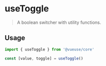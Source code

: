 # useToggle

> A boolean switcher with utility functions.

## Usage

```js
import { useToggle } from '@vueuse/core'

const [value, toggle] = useToggle()
```
